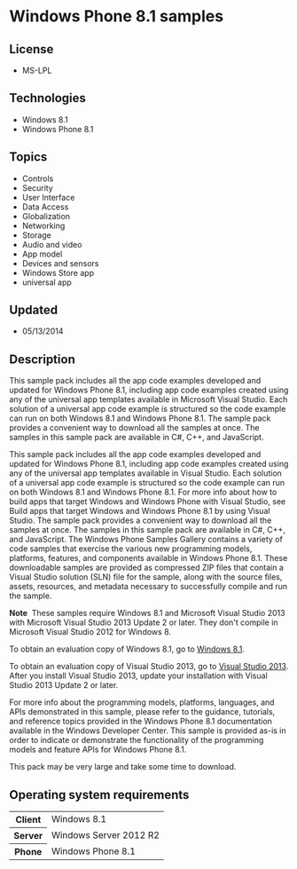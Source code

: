 # Windows Phone 8.1 samples
## License
- MS-LPL
## Technologies
- Windows 8.1
- Windows Phone 8.1
## Topics
- Controls
- Security
- User Interface
- Data Access
- Globalization
- Networking
- Storage
- Audio and video
- App model
- Devices and sensors
- Windows Store app
- universal app
## Updated
- 05/13/2014
## Description

<p>This sample pack includes all the app code examples developed and updated for Windows Phone 8.1, including app code examples created using any of the universal app templates available in Microsoft Visual Studio. Each solution of a universal app code example
 is structured so the code example can run on both Windows&nbsp;8.1 and Windows Phone 8.1. The sample pack provides a convenient way to download all the samples at once. The samples in this sample pack are available in C#, C&#43;&#43;, and JavaScript.</p>
<p>This sample pack includes all the app code examples developed and updated for Windows Phone 8.1, including app code examples created using any of the universal app templates available in Visual Studio. Each solution of a universal app code example is structured
 so the code example can run on both Windows&nbsp;8.1 and Windows Phone 8.1. For more info about how to build apps that target Windows and Windows Phone with Visual Studio, see Build apps that target Windows and Windows Phone 8.1 by using Visual Studio. The
 sample pack provides a convenient way to download all the samples at once. The samples in this sample pack are available in C#, C&#43;&#43;, and JavaScript. The Windows Phone Samples Gallery contains a variety of code samples that exercise the various new programming
 models, platforms, features, and components available in Windows Phone 8.1. These downloadable samples are provided as compressed ZIP files that contain a Visual Studio solution (SLN) file for the sample, along with the source files, assets, resources, and
 metadata necessary to successfully compile and run the sample.</p>
<p class="note"><strong>Note</strong>&nbsp;&nbsp;These samples require Windows&nbsp;8.1 and Microsoft Visual Studio&nbsp;2013 with Microsoft Visual Studio&nbsp;2013 Update&nbsp;2 or later. They don't compile in Microsoft Visual Studio&nbsp;2012 for Windows&nbsp;8.</p>
<p>To obtain an evaluation copy of Windows&nbsp;8.1, go to <a href="http://go.microsoft.com/fwlink/p/?linkid=301696">
Windows&nbsp;8.1</a>.</p>
<p>To obtain an evaluation copy of Visual Studio&nbsp;2013, go to <a href="http://go.microsoft.com/fwlink/p/?linkid=301697">
Visual Studio&nbsp;2013</a>. After you install Visual Studio&nbsp;2013, update your installation with Visual Studio&nbsp;2013 Update&nbsp;2 or later.</p>
<p>For more info about the programming models, platforms, languages, and APIs demonstrated in this sample, please refer to the guidance, tutorials, and reference topics provided in the Windows Phone 8.1 documentation available in the Windows Developer Center.
 This sample is provided as-is in order to indicate or demonstrate the functionality of the programming models and feature APIs for Windows Phone 8.1.</p>
<p>This pack may be very large and take some time to download.</p>
<h2>Operating system requirements</h2>
<table>
<tbody>
<tr>
<th>Client</th>
<td><dt>Windows&nbsp;8.1</dt></td>
</tr>
<tr>
<th>Server</th>
<td><dt>Windows Server&nbsp;2012&nbsp;R2</dt></td>
</tr>
<tr>
<th>Phone</th>
<td><dt>Windows Phone 8.1</dt></td>
</tr>
</tbody>
</table>
